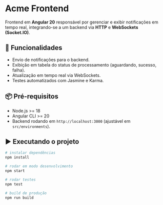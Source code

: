 # Acme Frontend

Frontend em **Angular 20** responsável por gerenciar e exibir notificações em tempo real, integrando-se a um backend via **HTTP** e **WebSockets (Socket.IO)**.

## 🚀 Funcionalidades

- Envio de notificações para o backend.
- Exibição em tabela do status de processamento (aguardando, sucesso, falha).
- Atualização em tempo real via WebSockets.
- Testes automatizados com Jasmine e Karma.

## 📦 Pré-requisitos

- Node.js >= 18
- Angular CLI >= 20
- Backend rodando em `http://localhost:3000` (ajustável em `src/environments`).

## ▶️ Executando o projeto

```bash
# instalar dependências
npm install

# rodar em modo desenvolvimento
npm start

# rodar testes
npm test

# build de produção
npm run build
```

